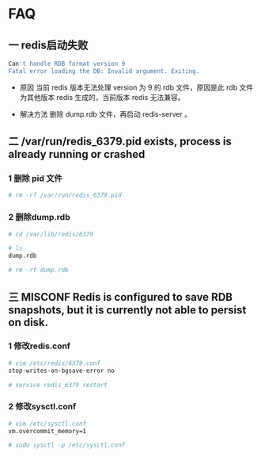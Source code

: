 # FAQ

## 一  redis启动失败

```bash
Can't handle RDB format version 9
Fatal error loading the DB: Invalid argument. Exiting.
```

- 原因
   当前 redis 版本无法处理 version 为 9 的 rdb 文件，原因是此 rdb 文件为其他版本 redis 生成的，当前版本 redis 无法兼容。

- 解决方法
   删除 dump.rdb 文件，再启动 redis-server 。

## 二 /var/run/redis_6379.pid exists, process is already running or crashed

### 1 删除 pid 文件

```bash
# rm -rf /var/run/redis_6379.pid
```

### 2 删除dump.rdb

```bash
# cd /var/lib/redis/6379

# ls
dump.rdb

# rm -rf dump.rdb
```

## 三 MISCONF Redis is configured to save RDB snapshots, but it is currently not able to persist on disk.

### 1 修改redis.conf

```bash
# vim /etc/redis/6379.conf
stop-writes-on-bgsave-error no

# service redis_6379 restart
```

### 2 修改sysctl.conf

```bash
# vim /etc/sysctl.conf
vm.overcommit_memory=1

# sudo sysctl -p /etc/sysctl.conf
```
